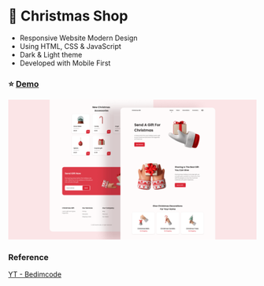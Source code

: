# :christmas_tree: Christmas Shop

- Responsive Website Modern Design
- Using HTML, CSS & JavaScript
- Dark & Light theme
- Developed with Mobile First

### :star: [Demo](https://fakestandard.github.io/responsive-website-design-christmas-shop/)

![COVER](./preview.png)

### Reference
[YT - Bedimcode](https://www.youtube.com/watch?v=RTIueV7zERY)
